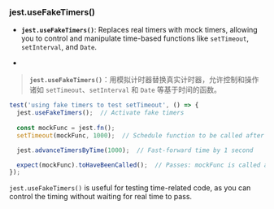 ### jest.useFakeTimers()

- **`jest.useFakeTimers()`**: Replaces real timers with mock timers, allowing you to control and manipulate time-based functions like `setTimeout`, `setInterval`, and `Date`.

- <audio src="..\..\mp3/__`jest.useFake.mp3"></audio>

> **`jest.useFakeTimers()`**：用模拟计时器替换真实计时器，允许控制和操作诸如 `setTimeout`、`setInterval` 和 `Date` 等基于时间的函数。
>
> <audio src="..\..\mp3/`jest.useFakeTi.mp3"></audio>

```js
test('using fake timers to test setTimeout', () => {
  jest.useFakeTimers();  // Activate fake timers
  
  const mockFunc = jest.fn();
  setTimeout(mockFunc, 1000);  // Schedule function to be called after 1 second

  jest.advanceTimersByTime(1000);  // Fast-forward time by 1 second

  expect(mockFunc).toHaveBeenCalled();  // Passes: mockFunc is called after advancing time
});
```

<audio src="..\..\mp3/这段代码展示了如何使用 Jes (2).mp3"></audio>

`jest.useFakeTimers()` is useful for testing time-related code, as you can control the timing without waiting for real time to pass.